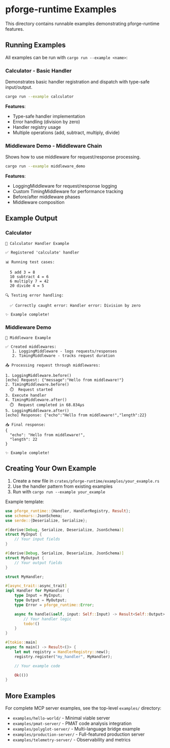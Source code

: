 # pforge-runtime Examples

This directory contains runnable examples demonstrating pforge-runtime features.

## Running Examples

All examples can be run with `cargo run --example <name>`:

### Calculator - Basic Handler

Demonstrates basic handler registration and dispatch with type-safe input/output.

```bash
cargo run --example calculator
```

**Features**:
- Type-safe handler implementation
- Error handling (division by zero)
- Handler registry usage
- Multiple operations (add, subtract, multiply, divide)

### Middleware Demo - Middleware Chain

Shows how to use middleware for request/response processing.

```bash
cargo run --example middleware_demo
```

**Features**:
- LoggingMiddleware for request/response logging
- Custom TimingMiddleware for performance tracking
- Before/after middleware phases
- Middleware composition

## Example Output

### Calculator

```
🧮 Calculator Handler Example

✅ Registered 'calculate' handler

📊 Running test cases:

  5 add 3 = 8
  10 subtract 4 = 6
  6 multiply 7 = 42
  20 divide 4 = 5

🔍 Testing error handling:

  ✅ Correctly caught error: Handler error: Division by zero

✨ Example complete!
```

### Middleware Demo

```
🔗 Middleware Example

✅ Created middlewares:
   1. LoggingMiddleware - logs requests/responses
   2. TimingMiddleware - tracks request duration

📤 Processing request through middlewares:

1. LoggingMiddleware.before()
[echo] Request: {"message":"Hello from middleware!"}
2. TimingMiddleware.before()
  ⏱️  Request started
3. Execute handler
4. TimingMiddleware.after()
  ⏱️  Request completed in 68.834µs
5. LoggingMiddleware.after()
[echo] Response: {"echo":"Hello from middleware!","length":22}

📥 Final response:
{
  "echo": "Hello from middleware!",
  "length": 22
}

✨ Example complete!
```

## Creating Your Own Example

1. Create a new file in `crates/pforge-runtime/examples/your_example.rs`
2. Use the handler pattern from existing examples
3. Run with `cargo run --example your_example`

Example template:

```rust
use pforge_runtime::{Handler, HandlerRegistry, Result};
use schemars::JsonSchema;
use serde::{Deserialize, Serialize};

#[derive(Debug, Serialize, Deserialize, JsonSchema)]
struct MyInput {
    // Your input fields
}

#[derive(Debug, Serialize, Deserialize, JsonSchema)]
struct MyOutput {
    // Your output fields
}

struct MyHandler;

#[async_trait::async_trait]
impl Handler for MyHandler {
    type Input = MyInput;
    type Output = MyOutput;
    type Error = pforge_runtime::Error;

    async fn handle(&self, input: Self::Input) -> Result<Self::Output> {
        // Your handler logic
        todo!()
    }
}

#[tokio::main]
async fn main() -> Result<()> {
    let mut registry = HandlerRegistry::new();
    registry.register("my_handler", MyHandler);

    // Your example code

    Ok(())
}
```

## More Examples

For complete MCP server examples, see the top-level `examples/` directory:

- `examples/hello-world/` - Minimal viable server
- `examples/pmat-server/` - PMAT code analysis integration
- `examples/polyglot-server/` - Multi-language bridge example
- `examples/production-server/` - Full-featured production server
- `examples/telemetry-server/` - Observability and metrics
